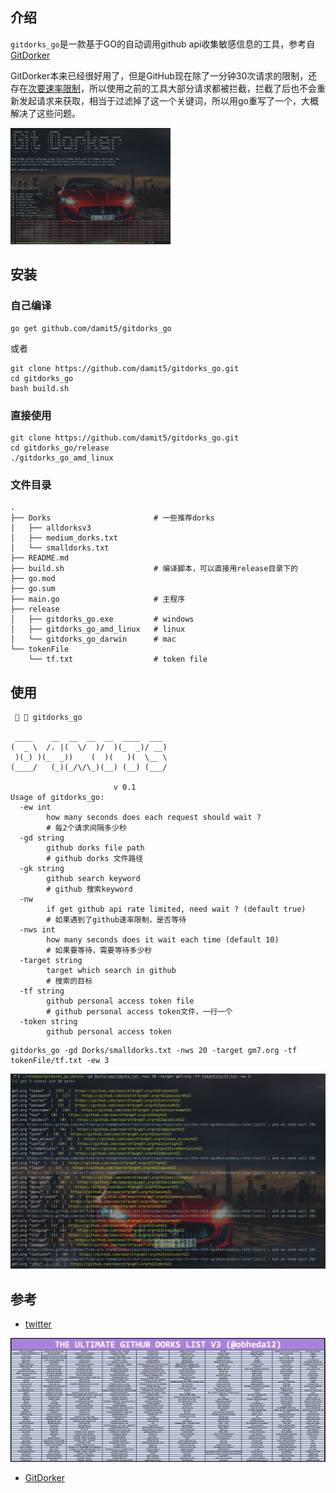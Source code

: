 ## 介绍

`gitdorks_go`是一款基于GO的自动调用github api收集敏感信息的工具，参考自 [GitDorker](https://github.com/obheda12/GitDorker)

GitDorker本来已经很好用了，但是GitHub现在除了一分钟30次请求的限制，还存在[次要速率限制](https://docs.github.com/en/free-pro-team@latest/rest/overview/resources-in-the-rest-api#secondary-rate-limits)，所以使用之前的工具大部分请求都被拦截，拦截了后也不会重新发起请求来获取，相当于过滤掉了这一个关键词，所以用go重写了一个，大概解决了这些问题。

<img src="README.assets/image-20220316151327854.png" alt="image-20220316151327854" style="zoom:25%;" />

## 安装

### 自己编译

```shell
go get github.com/damit5/gitdorks_go
```

或者

```shell
git clone https://github.com/damit5/gitdorks_go.git
cd gitdorks_go
bash build.sh
```

### 直接使用

```shell
git clone https://github.com/damit5/gitdorks_go.git
cd gitdorks_go/release
./gitdorks_go_amd_linux
```



### 文件目录

```
.
├── Dorks						# 一些推荐dorks
│   ├── alldorksv3
│   ├── medium_dorks.txt
│   └── smalldorks.txt
├── README.md
├── build.sh					# 编译脚本，可以直接用release目录下的
├── go.mod
├── go.sum
├── main.go						# 主程序
├── release
│   ├── gitdorks_go.exe			# windows
│   ├── gitdorks_go_amd_linux	# linux
│   └── gitdorks_go_darwin		# mac
└── tokenFile
    └── tf.txt					# token file
```



## 使用

```ascii
   gitdorks_go

 ____    __  __  __  __  ____  ___
(  _ \  /. |(  \/  )/  )(_  _)/ __)
 )(_) )(_  _))    (  )(   )(  \__ \
(____/   (_)(_/\/\_)(__) (__) (___/

                       v 0.1
Usage of gitdorks_go:
  -ew int
    	how many seconds does each request should wait ? 
    	# 每2个请求间隔多少秒
  -gd string
    	github dorks file path 
    	# github dorks 文件路径
  -gk string
    	github search keyword
    	# github 搜索keyword
  -nw
    	if get github api rate limited, need wait ? (default true) 
    	# 如果遇到了github速率限制，是否等待
  -nws int
    	how many seconds does it wait each time (default 10)
    	# 如果要等待，需要等待多少秒
  -target string
    	target which search in github
    	# 搜索的目标
  -tf string
    	github personal access token file
    	# github personal access token文件，一行一个
  -token string
    	github personal access token

```


```shell
gitdorks_go -gd Dorks/smalldorks.txt -nws 20 -target gm7.org -tf tokenFile/tf.txt -ew 3
```

![image-20220316150834484](README.assets/image-20220316150834484.png)

## 参考

* [twitter](https://twitter.com/obheda12/status/1352686678318731264)

![gitdork_v3](README.assets/gitdork_v3.png)

* [GitDorker](https://github.com/obheda12/GitDorker)